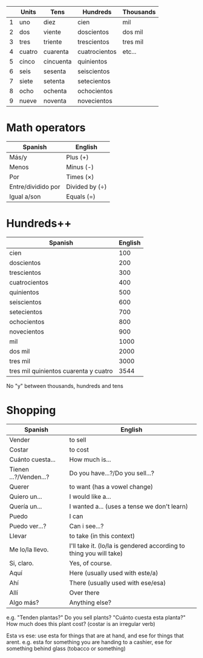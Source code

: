 
|     | Units  | Tens      | Hundreds      | Thousands |
| --- | ------ | --------- | ------------- | --------- |
| 1   | uno    | diez      | cien          | mil       |
| 2   | dos    | viente    | doscientos    | dos mil   |
| 3   | tres   | triente   | trescientos   | tres mil  |
| 4   | cuatro | cuarenta  | cuatrocientos | etc...    |
| 5   | cinco  | cincuenta | quinientos    |           |
| 6   | seis   | sesenta   | seiscientos   |           |
| 7   | siete  | setenta   | setecientos   |           |
| 8   | ocho   | ochenta   | ochocientos   |           |
| 9   | nueve  | noventa   | novecientos   |           |


# Math operators

| Spanish            | English             |
| ------------------ | ------------------- |
| Más/y              | Plus (+)            |
| Menos              | Minus (-)           |
| Por                | Times ($\times$)    |
| Entre/dividido por | Divided by ($\div$) |
| Igual a/son        | Equals (=)          |

# Hundreds++

| Spanish                               | English |
| ------------------------------------- | ------- |
| cien                                  | 100     |
| doscientos                            | 200     |
| trescientos                           | 300     |
| cuatrocientos                         | 400     |
| quinientos                            | 500     |
| seiscientos                           | 600     |
| setecientos                           | 700     |
| ochocientos                           | 800     |
| novecientos                           | 900     |
| mil                                   | 1000    |
| dos mil                               | 2000    |
| tres mil                              | 3000    |
| tres mil quinientos cuarenta y cuatro | 3544    |
No "y" between thousands, hundreds and tens

# Shopping

| Spanish                | English                                                            |
| ---------------------- | ------------------------------------------------------------------ |
| Vender                 | to sell                                                            |
| Costar                 | to cost                                                            |
| Cuánto cuesta...       | How much is...                                                     |
| Tienen ...?/Venden...? | Do you have...?/Do you sell...?                                    |
| Querer                 | to want (has a vowel change)                                       |
| Quiero un...           | I would like a...                                                  |
| Quería un...           | I wanted a... (uses a tense we don't learn)                        |
| Puedo                  | I can                                                              |
| Puedo ver...?          | Can i see...?                                                      |
| Llevar                 | to take (in this context)                                          |
| Me lo/la llevo.        | I'll take it. (lo/la is gendered according to thing you will take) |
| Si, claro.             | Yes, of course.                                                    |
| Aquí                   | Here (usually used with este/a)                                    |
| Ahí                    | There (usually used with ese/esa)                                  |
| Allí                   | Over there                                                         |
| Algo más?              | Anything else?                                                     |
e.g. "Tenden plantas?"  Do you sell plants?
"Cuánto cuesta esta planta?" How much does this plant cost? (costar is an irregular verb)

Esta vs ese: use esta for things that are at hand, and ese for things that arent. e.g. esta for something you are handing to a cashier, ese for something behind glass (tobacco or something)